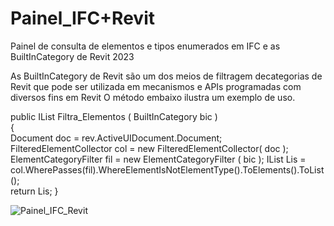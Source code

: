 # Painel_IFC+Revit

Painel de consulta de elementos e tipos enumerados em IFC e as BuiltInCategory de Revit 2023

As BuiltInCategory de Revit são um dos meios de filtragem decategorias de Revit que pode ser utilizada em mecanismos e APIs programadas com diversos fins 
em Revit O método embaixo ilustra um exemplo de uso. 

public IList<Element> Filtra_Elementos ( BuiltInCategory bic )                                                                                                           
{                                                                                                                                                                        
       Document                 doc = rev.ActiveUIDocument.Document;
       FilteredElementCollector col = new FilteredElementCollector( doc );
       ElementCategoryFilter    fil = new ElementCategoryFilter   ( bic );
       IList<Element>           Lis = col.WherePasses(fil).WhereElementIsNotElementType().ToElements().ToList();                    
       return Lis;
}
                                                                                                          
![Painel_IFC_Revit](https://user-images.githubusercontent.com/9437020/211205667-23e508a1-f6da-4b0b-a568-ed71d344e228.PNG)
